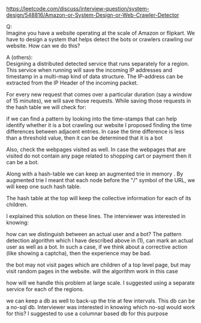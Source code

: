 https://leetcode.com/discuss/interview-question/system-design/548816/Amazon-or-System-Design-or-Web-Crawler-Detector  
  
Q:  
Imagine you have a website operating at the scale of Amazon or flipkart. We have to design a system that helps detect the bots or crawlers crawling our website. How can we do this?

A (others):  
Designing a distributed detected service that runs separately for a region. This service when running will save the incoming IP addresses and timestamp in a multi-map kind of data structure. The IP-address can be extracted from the IP Header of the incoming packet.

For every new request that comes over a particular duration (say a window of 15 minutes), we will save those requests. While saving those requests in the hash table we will check for:

if we can find a pattern by looking into the time-stamps that can help identify whether it is a bot crawling our website
I proposed finding the time differences between adjacent entries. In case the time difference is less than a threshold value, then it can be determined that it is a bot

Also, check the webpages visited as well. In case the webpages that are visited do not contain any page related to shopping cart or payment then it can be a bot.

Along with a hash-table we can keep an augmented trie in memory . By augmented trie I meant that each node before the "/" symbol of the URL, we will keep one such hash table.

The hash table at the top will keep the collective information for each of its children.

I explained this solution on these lines. The interviewer was interested in knowing:

how can we distinguish between an actual user and a bot? The pattern detection algorithm which I have described above in (1), can mark an actual user as well as a bot. In such a case, if we think about a corrective action (like showing a captcha), then the experience may be bad.

the bot may not visit pages which are children of a top level page, but may visit random pages in the website. will the algorithm work in this case

how will we handle this problem at large scale. I suggested using a separate service for each of the regions.

we can keep a db as well to back-up the trie at few intervals. This db can be a no-sql db. Interviewer was interested in knowing which no-sql would work for this? I suggested to use a columnar based db for this purpose

